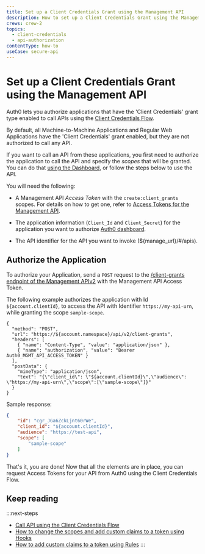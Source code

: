 ```yaml
---
title: Set up a Client Credentials Grant using the Management API
description: How to set up a Client Credentials Grant using the Management API.
crews: crew-2
topics:
  - client-credentials
  - api-authorization
contentType: how-to
useCase: secure-api
---
```


# Set up a Client Credentials Grant using the Management API

Auth0 lets you authorize applications that have the 'Client Credentials' grant type enabled to call APIs using the [Client Credentials Flow](/flows/concepts/client-credentials). 

By default, all Machine-to-Machine Applications and Regular Web Applications have the 'Client Credentials' grant enabled, but they are not authorized to call any API.

If you want to call an API from these applications, you first need to authorize the application to call the API and specify the <dfn data-key="scope">scopes</dfn> that will be granted. You can do that [using the Dashboard](/api-auth/config/using-the-auth0-dashboard), or follow the steps below to use the API.

You will need the following:

- A Management API <dfn data-key="access-token">Access Token</dfn> with the `create:client_grants` scopes. For details on how to get one, refer to [Access Tokens for the Management API](/api/management/v2/tokens).

- The application information (`Client_Id` and `Client_Secret`) for the application you want to authorize [Auth0 dashboard](${manage_url}/#/applications).

- The API identifier for the API you want to invoke (${manage_url}/#/apis).

##  Authorize the Application

To authorize your Application, send a `POST` request to the [/client-grants endpoint of the Management APIv2](/api/management/v2#!/Client_Grants/post_client_grants) with the Management API Access Token.

The following example authorizes the application with Id `${account.clientId}`, to access the API with Identifier `https://my-api-urn`, while granting the scope `sample-scope`.

```har
{
  "method": "POST",
  "url": "https://${account.namespace}/api/v2/client-grants",
  "headers": [
    { "name": "Content-Type", "value": "application/json" },
    { "name": "authorization", "value": "Bearer Auth0_MGMT_API_ACCESS_TOKEN" }
  ],
  "postData": {
    "mimeType": "application/json",
    "text": "{\"client_id\": \"${account.clientId}\",\"audience\": \"https://my-api-urn\",\"scope\":[\"sample-scope\"]}"
  }
}
```

Sample response:

```json
{
    "id": "cgr_JGa6ZckLjnt60rWe",
    "client_id": "${account.clientId}",
    "audience": "https://test-api",
    "scope": [
        "sample-scope"
    ]
}
```

That's it, you are done! Now that all the elements are in place, you can request Access Tokens for your API from Auth0 using the Client Credentials Flow.

## Keep reading

:::next-steps
* [Call API using the Client Credentials Flow](/flows/guides/client-credentials/call-api-client-credentials)
* [How to change the scopes and add custom claims to a token using Hooks](/api-auth/tutorials/client-credentials/customize-with-hooks)
* [How to add custom claims to a token using Rules](/scopes/current/sample-use-cases#add-custom-claims-to-a-token)
:::
